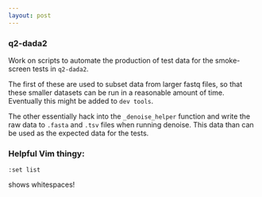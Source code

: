 ```yaml
---
layout: post
---
```


### q2-dada2


Work on scripts to automate the production of test data for the smoke-screen
tests in `q2-dada2`.

The first of these are used to subset data from larger fastq files, so that
these smaller datasets can be run in a reasonable amount of time. Eventually
this might be added to `dev tools`.

The other essentially hack into the `_denoise_helper` function and write the
raw data to `.fasta` and `.tsv` files when running denoise. This data than can
be used as the expected data for the tests.

### Helpful Vim thingy:

`:set list`

shows whitespaces!
